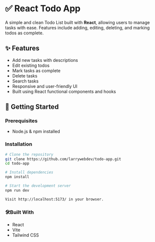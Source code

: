 # ✅ React Todo App

A simple and clean Todo List built with **React**, allowing users to manage tasks with ease. Features include adding, editing, deleting, and marking todos as complete.

## ✨ Features

- Add new tasks with descriptions
- Edit existing todos
- Mark tasks as complete
- Delete tasks
- Search tasks
- Responsive and user-friendly UI
- Built using React functional components and hooks

## 🚀 Getting Started

### Prerequisites

- Node.js & npm installed

### Installation
```bash
# Clone the repository
git clone https://github.com/larrywebdev/todo-app.git
cd todo-app

# Install dependencies
npm install

# Start the development server
npm run dev

Visit http://localhost:5173/ in your browser.
```

### 🛠️Built With
- React
- Vite
- Tailwind CSS


